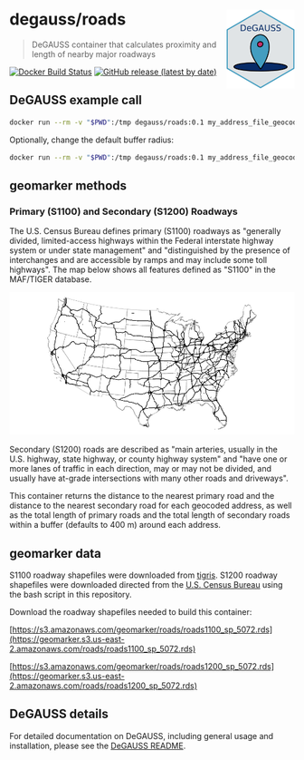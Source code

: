 # degauss/roads <a href='https://degauss-org.github.io/DeGAUSS/'><img src='DeGAUSS_hex.png' align="right" height="138.5" /></a>

> DeGAUSS container that calculates proximity and length of nearby major roadways

[![Docker Build Status](https://img.shields.io/docker/automated/degauss/roads)](https://hub.docker.com/repository/docker/degauss/roads/tags)
[![GitHub release (latest by date)](https://img.shields.io/github/v/release/degauss-org/roads)](https://github.com/degauss-org/roads/releases)

## DeGAUSS example call

```sh
docker run --rm -v "$PWD":/tmp degauss/roads:0.1 my_address_file_geocoded.csv 
```

Optionally, change the default buffer radius:

```sh
docker run --rm -v "$PWD":/tmp degauss/roads:0.1 my_address_file_geocoded.csv --buffer_radius 500
```

## geomarker methods

### Primary (S1100) and Secondary (S1200) Roadways

The U.S. Census Bureau defines primary (S1100) roadways as "generally divided, limited-access highways within the Federal interstate highway system or under state management" and "distinguished by the presence of interchanges and are accessible by ramps and may include some toll highways". The map below shows all features defined as "S1100" in the MAF/TIGER database. 

![](figs/us_primary_roads.png)

Secondary (S1200) roads are described as "main arteries, usually in the U.S. highway, state highway, or county highway system" and "have one or more lanes of traffic in each direction, may or may not be divided, and usually have at-grade intersections with many other roads and driveways".

This container returns the distance to the nearest primary road and the distance to the nearest secondary road for each geocoded address, as well as the total length of primary roads and the total length of secondary roads within a buffer (defaults to 400 m) around each address. 

## geomarker data

S1100 roadway shapefiles were downloaded from [tigris](https://github.com/walkerke/tigris). S1200 roadway shapefiles were downloaded directed from the [U.S. Census Bureau](ftp://ftp2.census.gov/geo/tiger/TIGER2018/ROADS/) using the bash script in this repository.

Download the roadway shapefiles needed to build this container:

[https://s3.amazonaws.com/geomarker/roads/roads1100_sp_5072.rds](https://geomarker.s3.us-east-2.amazonaws.com/roads/roads1100_sp_5072.rds)

[https://s3.amazonaws.com/geomarker/roads/roads1200_sp_5072.rds](https://geomarker.s3.us-east-2.amazonaws.com/roads/roads1200_sp_5072.rds)


## DeGAUSS details

For detailed documentation on DeGAUSS, including general usage and installation, please see the [DeGAUSS README](https://github.com/degauss-org/DeGAUSS).

